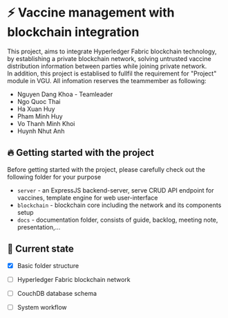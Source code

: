 # :zap: Vaccine management with blockchain integration 
This project, aims to integrate Hyperledger Fabric blockchain technology, by establishing a private blockchain network, solving untrusted vaccine distribution information between parties while joining private network.\
In addition, this project is establised to fullfil the requirement for "Project" module in VGU. All infomation reserves the teammember as following:
* Nguyen Dang Khoa - Teamleader
* Ngo Quoc Thai
* Ha Xuan Huy
* Pham Minh Huy
* Vo Thanh Minh Khoi
* Huynh Nhut Anh

## :fire: Getting started with the project
Before getting started with the project, please carefully check out the following folder for your purpose
* ```server``` - an ExpressJS backend-server, serve CRUD API endpoint for vaccines, template engine for web user-interface
* ```blockchain``` - blockchain core including the network and its components setup
* ```docs``` - documentation folder, consists of guide, backlog, meeting note, presentation,...

## :dizzy: Current state
- [x] Basic folder structure
- [ ] Hyperledger Fabric blockchain network
- [ ] CouchDB database schema
- [ ] System workflow

